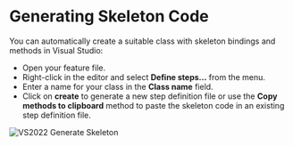 
# Generating Skeleton Code

You can automatically create a suitable class with skeleton bindings and
methods in Visual Studio:

- Open your feature file.
- Right-click in the editor and select **Define steps...** from the menu.
- Enter a name for your class in the **Class name** field.
- Click on **create** to generate a new step definition file or use the **Copy methods to clipboard** method to paste the skeleton code in an existing step definition file.

![VS2022 Generate Skeleton](../../_static/images/generatedef2022.gif)

